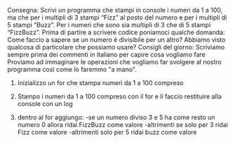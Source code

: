 Consegna:
Scrivi un programma che stampi in console i numeri da 1 a 100, ma che per i multipli di 3 stampi “Fizz” al posto del numero e per i multipli di 5 stampi “Buzz”. Per i numeri che sono sia multipli di 3 che di 5 stampi “FizzBuzz”.
Prima di partire a scrivere codice poniamoci qualche domanda:
Come faccio a sapere se un numero è divisibile per un altro? Abbiamo visto qualcosa di particolare che possiamo usare?
Consigli del giorno:
Scriviamo sempre prima dei commenti in italiano per capire cosa vogliamo fare
Proviamo ad immaginare le operazioni che vogliamo far svolgere al nostro programma così come lo faremmo "a mano".

1. Inizializzo un for che stampa numeri da 1 a 100 compreso 

2. Stampo i numeri da 1 a 100 compreso con il for e li faccio restituire alla console con un log

3. dentro al for aggiungo:
-se un numero diviso 3 e 5 ha come resto un numero 0 allora ridai FizzBuzz come valore
   -altrimenti se solo per 3 ridai Fizz come valore
   -altrimenti solo per 5 ridai buzz come valore


